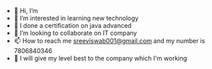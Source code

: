 - 👋 Hi, I’m 
- 👀 I’m interested in learning new technology 
- 🌱 I done a certification on java advanced 
- 💞️ I’m looking to collaborate on IT company 
- 📫 How to reach me sreeviswab001@gmail.com and my number is 7806840346
- 🙂 I will give my level best to the company which I'm working

<!---
sreeviswa-12/sreeviswa-12 is a ✨ special ✨ repository because its `README.md` (this file) appears on your GitHub profile.
You can click the Preview link to take a look at your changes.
--->
